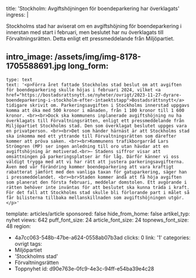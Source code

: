 title: 'Stockholm: Avgiftshöjningen för boendeparkering har överklagats'
ingress: |
  <p>Stockholms stad har aviserat om en avgiftshöjning för boendeparkering i innerstan med start i februari, men beslutet har nu överklagats till Förvaltningsrätten. Detta enligt ett pressmeddelande från Miljöpartiet.
  </p>
  
intro_image: /assets/img/img-8178-1705588691.jpg
long_form:
  -
    type: text
    text: '<p>Förra året fattade Stockholms stad beslut om att avgiften för boendeparkering skulle höjas i februari 2024, vilket <a href="https://bostadsrattsnytt.se/nyheter/ovrigt/2023-11-27-dyrare-boendeparkering-i-stockholm-efter-intaektstapp">Bostadsrättsnytt</a> tidigare skrivit om. Parkeringsavgiften i Stockholms innerstad uppgavs komma att öka med 500 kronor i månaden, från 1 100 kronor till 1 600 kronor. <br><br>Dock ska kommunens inplanerade avgiftshöjning nu ha överklagats till Förvaltningsrätten, enligt ett pressmeddelande från Miljöpartiet Stockholms stad. Den som överklagat beslutet uppges vara en privatperson. <br><br>Det som händer härnäst är att Stockholms stad ska inkomma med ett yttrande till Förvaltningsrätten som därefter kommer att pröva saken. <br><br>Kommunens trafikborgarråd Lars Strömgren (MP) ser ingen anledning till oro utan hävdar att en avgiftshöjning är motiverad.<br>– Stadens siffror visar att omsättningen på parkeringsplatser är för låg. Därför känner vi oss väldigt trygga med att vi har rätt att justera parkeringsavgifterna. Även med vår förändring kommer boendeparkering att vara kraftigt rabatterat jämfört med den vanliga taxan för gatuparkering, säger han i pressmeddelandet. <br><br>Staden kommer ändå att få höja avgiften som planerat den första februari, meddelar domstolen. Ett avgörande i rätten behöver inte inväntas för att beslutet ska kunna träda i kraft. För det fall att Stockholms stad skulle bli förlorande part i målet så får bilisterna tillbaka mellanskillnaden som avgiftshöjningen utgör.</p>'
template: articles/article
sponsored: false
hide_from_home: false
artikel_typ: nyhet
views: 642
puff_font_size: 24
article_font_size: 24
topnews_font_size: 48
region:
  - 4a7cc063-548b-47be-a624-0558ab07b3ad
clicks: 0
link: '1'
categories: ovrigt
tags:
  - Miljöpartiet
  - 'Stockholms stad'
  - Förvaltningsrätten
  - Toppnyhet
id: d90e763e-0fc9-4e3c-94ff-e54ba39e4c28
